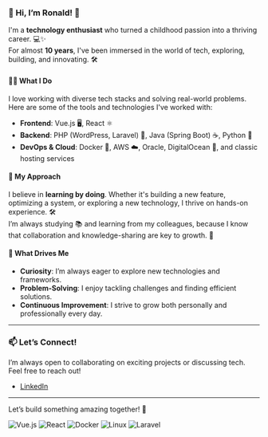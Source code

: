 ### 👋 Hi, I’m Ronald! 🚀

I'm a **technology enthusiast** who turned a childhood passion into a thriving career. 💻✨  
For almost **10 years**, I've been immersed in the world of tech, exploring, building, and innovating. 🛠️  

#### 🧑‍💻 **What I Do**  
I love working with diverse tech stacks and solving real-world problems. Here are some of the tools and technologies I've worked with:  
- **Frontend**: Vue.js 🖥️, React ⚛️  
- **Backend**: PHP (WordPress, Laravel) 🐘, Java (Spring Boot) ☕, Python 🐍  
- **DevOps & Cloud**: Docker 🐳, AWS ☁️, Oracle, DigitalOcean 🌊, and classic hosting services  

#### 🌟 **My Approach**  
I believe in **learning by doing**. Whether it's building a new feature, optimizing a system, or exploring a new technology, I thrive on hands-on experience. 🛠️  
I’m always studying 📚 and learning from my colleagues, because I know that collaboration and knowledge-sharing are key to growth. 🤝  

#### 🚀 **What Drives Me**  
- **Curiosity**: I’m always eager to explore new technologies and frameworks.  
- **Problem-Solving**: I enjoy tackling challenges and finding efficient solutions.  
- **Continuous Improvement**: I strive to grow both personally and professionally every day.  

---

<!--- #### 📊 **GitHub Stats**  

![Estatísticas do GitHub](https://github-readme-stats.vercel.app/api?username=roscfi&show_icons=true&theme=dark)

![Linguagens mais usadas](https://github-readme-stats.vercel.app/api/top-langs/?username=roscfi&layout=compact&theme=dark)

---
--->
### 📫 **Let’s Connect!**  
I’m always open to collaborating on exciting projects or discussing tech. Feel free to reach out!  
- [LinkedIn](https://www.linkedin.com/in/rsfsp/) 

---

Let’s build something amazing together! 🚀  

![Vue.js](https://img.shields.io/badge/Vue.js-4FC08D?logo=vuedotjs&logoColor=white) ![React](https://img.shields.io/badge/React-61DAFB?logo=react&logoColor=black) ![Docker](https://img.shields.io/badge/Docker-2496ED?logo=docker&logoColor=white)
![Linux](https://img.shields.io/badge/Linux-FCC624?logo=linux&logoColor=black) ![Laravel](https://img.shields.io/badge/Laravel-FF2D20?logo=laravel&logoColor=white)
<!---
roscfi/roscfi is a ✨ special ✨ repository because its `README.md` (this file) appears on your GitHub profile.
You can click the Preview link to take a look at your changes.
--->
